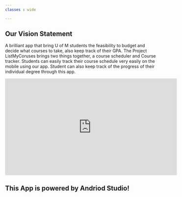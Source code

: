 ```yaml
---
classes : wide

---
```


## Our Vision Statement

A brilliant app that bring U of M students the feasibility to budget and decide what courses to take, also keep track of their GPA. The Project ListMyCoruses brings two things together, a course scheduler and Course tracker. Students can easily track their course schedule very easily on the mobile using our app. Student can also keep track of the progress of their individual degree through this app. 


<iframe width="560" height="315" src="https://www.youtube.com/embed/zsC37YyPHd0" title="YouTube video player" frameborder="0" allow="accelerometer; autoplay; clipboard-write; encrypted-media; gyroscope; picture-in-picture" allowfullscreen></iframe>


## This App is powered by Andriod Studio!





